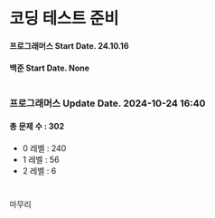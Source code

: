 # 코딩 테스트 준비

#### 프로그래머스 Start Date. 24.10.16
#### 백준 Start Date. None

# 
### 프로그래머스 Update Date. 2024-10-24 16:40
#### 총 문제 수 : 302
- 0 레벨 : 240
- 1 레벨 : 56
- 2 레벨 : 6

# 
마무리

# 
